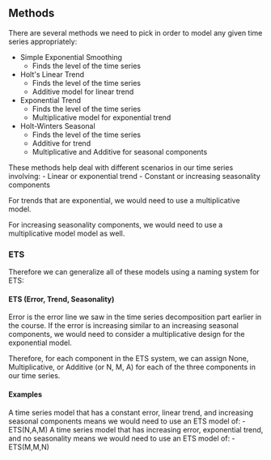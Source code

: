 ## Methods
There are several methods we need to pick in order to model any given time series appropriately:

- Simple Exponential Smoothing
  - Finds the level of the time series
- Holt's Linear Trend
  - Finds the level of the time series
  - Additive model for linear trend
- Exponential Trend
  - Finds the level of the time series
  - Multiplicative model for exponential trend
- Holt-Winters Seasonal
  - Finds the level of the time series
  - Additive for trend
  - Multiplicative and Additive for seasonal components

These methods help deal with different scenarios in our time series involving:
    - Linear or exponential trend
    - Constant or increasing seasonality components

For trends that are exponential, we would need to use a multiplicative model.

For increasing seasonality components, we would need to use a multiplicative model model as well.

### ETS
Therefore we can generalize all of these models using a naming system for ETS:

#### ETS (Error, Trend, Seasonality)
Error is the error line we saw in the time series decomposition part earlier in the course. If the error is increasing similar to an increasing seasonal components, we would need to consider a multiplicative design for the exponential model.

Therefore, for each component in the ETS system, we can assign None, Multiplicative, or Additive (or N, M, A) for each of the three components in our time series.

#### Examples
A time series model that has a constant error, linear trend, and increasing seasonal components means we would need to use an ETS model of:
    - ETS(N,A,M)
A time series model that has increasing error, exponential trend, and no seasonality means we would need to use an ETS model of:
    - ETS(M,M,N)

